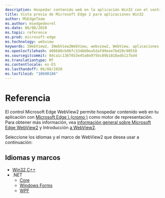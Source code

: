 ```yaml
---
description: Hospedar contenido web en la aplicación Win32 con el control de WebView 2 de Microsoft Edge
title: Vista previa de Microsoft Edge 2 para aplicaciones Win32
author: MSEdgeTeam
ms.author: msedgedevrel
ms.date: 06/08/2020
ms.topic: reference
ms.prod: microsoft-edge
ms.technology: webview
keywords: IWebView2, IWebView2WebView, webview2, WebView, aplicaciones Win32, Win32, Edge, ICoreWebView2, ICoreWebView2Controller, control de explorador, HTML Edge
ms.openlocfilehash: 408680cb96fc334660ea5dafd9eee7bd20c90550
ms.sourcegitcommit: 8dca1c1367853e45a0a975bc89b1818adb117bd4
ms.translationtype: MT
ms.contentlocale: es-ES
ms.lasthandoff: 06/08/2020
ms.locfileid: "10698186"
---
```

# Referencia

El control Microsoft Edge WebView2 permite hospedar contenido web en tu aplicación con [Microsoft Edge \ (cromo \)](https://www.microsoftedgeinsider.com) como motor de representación.  Para obtener más información, vea [información general sobre Microsoft Edge WebView2](./index.md) y Introducción [a WebView2](gettingstarted/win32.md).

Seleccione los idiomas y el marco de WebView2 que desea usar a continuación:

## Idiomas y marcos

* [Win32 C++](reference/win32/0-9-538-reference-webview2.md)
* .NET
  * [Core](reference/dotnet/0-9-538-reference-webview2.md)
  * [Windows Forms](reference/winforms/0-9-515-reference-webview2.md)
  * [WPF](reference/wpf/0-9-515-reference-webview2.md)
